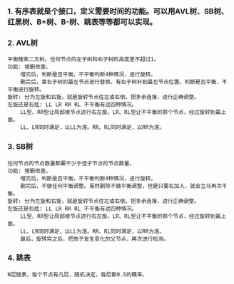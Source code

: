 ### 1. 有序表就是个接口，定义需要时间的功能。可以用AVL树、SB树、红黑树、B+树、B-树、跳表等等都可以实现。
### 2. AVL树
    平衡搜索二叉树。任何节点的左子树和右子树的高度差不超过1。
    功能: 增删改查。
        增完后，判断是否平衡，不平衡判断4种情况，进行旋转。
        删完后，拿右子树的最左节点进行替换，有右子树补到最左节点位置。判断是否平衡，不平衡进行旋转。
    旋转: 分为左旋和右旋，就是旋转节点往左或右倒，把多余连接，进行正确调整。
    左旋还是右炫: LL LR RR RL 不平衡有这四种情况。
        LL型、RR型让局部根节点进行右左旋。LR、RL型让不平衡的那个节点，经过旋转到最上面。
        LL、LR同时满足，以LL为准。RR、RL同时满足，以RR为准。
### 3. SB树
    任何节点的节点数量都要不少于侄子节点的节点数量。
    功能: 增删改查。
        增完后，判断是否平衡，不平衡判断4种情况，进行旋转。
        删完后，不做任何平衡调整。虽然删除不做平衡调整，但是只要右加入，就会立马再次平衡。
    旋转: 分为左旋和右旋，就是旋转节点往左或右倒，把多余连接，进行正确调整。
    左旋还是右炫: LL LR RR RL 不平衡有这四种情况。
        LL型、RR型让局部根节点进行右左旋。LR、RL型让不平衡的那个节点，经过旋转到最上面。
        LL、LR同时满足，以LL为准。RR、RL同时满足，以RR为准。
        最后，旋转完之后，把孩子发生变化的父节点，再次进行检测。
### 4. 跳表
    N层链表，每个节点有几层，随机决定，每层都0.5的概率。